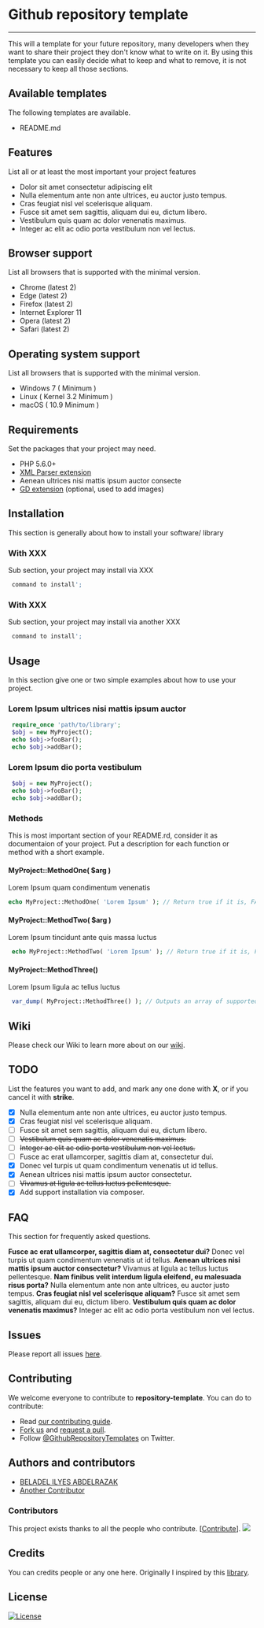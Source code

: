 # Github repository template
------------

This will a template for your future repository, many developers when they want to share their project they don't know what to write on it.
By using this template you can easily decide what to keep and what to remove, it is not necessary to keep all those sections.

## Available templates
The following templates are available.
 - README.md

## Features

List all or at least the most important your project features
- Dolor sit amet consectetur adipiscing elit
- Nulla elementum ante non ante ultrices, eu auctor justo tempus.
- Cras feugiat nisl vel scelerisque aliquam.
- Fusce sit amet sem sagittis, aliquam dui eu, dictum libero.
- Vestibulum quis quam ac dolor venenatis maximus.
- Integer ac elit ac odio porta vestibulum non vel lectus.

## Browser support

List all browsers that is supported with the minimal version.
- Chrome (latest 2)
- Edge (latest 2)
- Firefox (latest 2)
- Internet Explorer 11
- Opera (latest 2)
- Safari (latest 2)

## Operating system support

List all browsers that is supported with the minimal version.
- Windows 7 ( Minimum )
- Linux ( Kernel 3.2 Minimum )
- macOS ( 10.9 Minimum )

## Requirements

Set the packages that your project may need.
 
- PHP 5.6.0+
- [XML Parser extension](http://www.php.net/manual/en/xml.installation.php)
- Aenean ultrices nisi mattis ipsum auctor consecte
- [GD extension](http://php.net/manual/en/book.image.php) (optional, used to add images)

## Installation		
This section is generally about how to install your software/ library

### With XXX		
Sub section, your project may install via XXX

```php
 command to install';
```

### With XXX		
Sub section, your project may install via another XXX
```php
 command to install';
```


## Usage
In this section give one or two simple examples about how to use your project.
### Lorem Ipsum ultrices nisi mattis ipsum auctor 

```php
 require_once 'path/to/library';
 $obj = new MyProject();
 echo $obj->fooBar();
 echo $obj->addBar();
```

### Lorem Ipsum dio porta vestibulum 
```php
 $obj = new MyProject();
 echo $obj->fooBar();
 echo $obj->addBar();
```

### Methods
This is most important section of your README.rd, consider it as documentaion of your project.
Put a description for each function or method with a short example.
#### MyProject::MethodOne( $arg )
Lorem Ipsum quam condimentum venenatis
```php
echo MyProject::MethodOne( 'Lorem Ipsum' ); // Return true if it is, FALSE otherwise
```

#### MyProject::MethodTwo( $arg )
Lorem Ipsum tincidunt ante quis massa luctus
```php
 echo MyProject::MethodTwo( 'Lorem Ipsum' ); // Return true if it is, FALSE otherwise
```

#### MyProject::MethodThree()
Lorem Ipsum ligula ac tellus luctus
```php
 var_dump( MyProject::MethodThree() ); // Outputs an array of supported languages
```

## Wiki

Please check our Wiki to learn more about on our [wiki](https://github.com/hAbd0u/github-repository-template/wiki).

## TODO 
List the features you want to add, and mark any one done with **X**, or if you cancel it with **strike**.
- [x] Nulla elementum ante non ante ultrices, eu auctor justo tempus.
- [x] Cras feugiat nisl vel scelerisque aliquam.
- [ ] Fusce sit amet sem sagittis, aliquam dui eu, dictum libero.
- [ ] ~~Vestibulum quis quam ac dolor venenatis maximus.~~
- [ ] ~~Integer ac elit ac odio porta vestibulum non vel lectus.~~
- [ ] Fusce ac erat ullamcorper, sagittis diam at, consectetur dui.
- [x] Donec vel turpis ut quam condimentum venenatis ut id tellus.
- [x] Aenean ultrices nisi mattis ipsum auctor consectetur.
- [ ] ~~Vivamus at ligula ac tellus luctus pellentesque.~~
- [x] Add support installation via composer.

## FAQ
This section for frequently asked questions.

**Fusce ac erat ullamcorper, sagittis diam at, consectetur dui?**
Donec vel turpis ut quam condimentum venenatis ut id tellus.
**Aenean ultrices nisi mattis ipsum auctor consectetur?**
Vivamus at ligula ac tellus luctus pellentesque.
**Nam finibus velit interdum ligula eleifend, eu malesuada risus porta?**
Nulla elementum ante non ante ultrices, eu auctor justo tempus.
**Cras feugiat nisl vel scelerisque aliquam?**
Fusce sit amet sem sagittis, aliquam dui eu, dictum libero.
**Vestibulum quis quam ac dolor venenatis maximus?**
Integer ac elit ac odio porta vestibulum non vel lectus.

## Issues
Please report all issues [here](https://github.com/hAbd0u/repository-template/issues).


## Contributing

We welcome everyone to contribute to **repository-template**. 
You can do to contribute:

- Read [our contributing guide](https://github.com/hAbd0u/repository-template/blob/master/CONTRIBUTING.md).
- [Fork us](https://github.com/hAbd0u/repository-template/fork) and [request a pull](https://github.com/hAbd0u/repository-template/pulls).
- Follow [@GithubRepositoryTemplates](https://twitter.com/GithubRepositoryTemplates) on Twitter.


## Authors and contributors
- [BELADEL ILYES ABDELRAZAK](https://github.com/hAbd0u)
- [Another Contributor](https://github.com/USER_NAME)

### Contributors

This project exists thanks to all the people who contribute. [[Contribute](CONTRIBUTING.md)].
<a href="https://github.com/hAbd0u/github-repository-template/graphs/contributors"><img src="https://opencollective.com/inferno/contributors.svg?width=890" /></a>


## Credits
You can credits people or any one here.
Originally I inspired by this [library](https://github.com/hAbd0u/repository-template).

## License

[![License](https://img.shields.io/badge/License-BSD%202--Clause-orange.svg)](https://opensource.org/licenses/BSD-2-Clause)